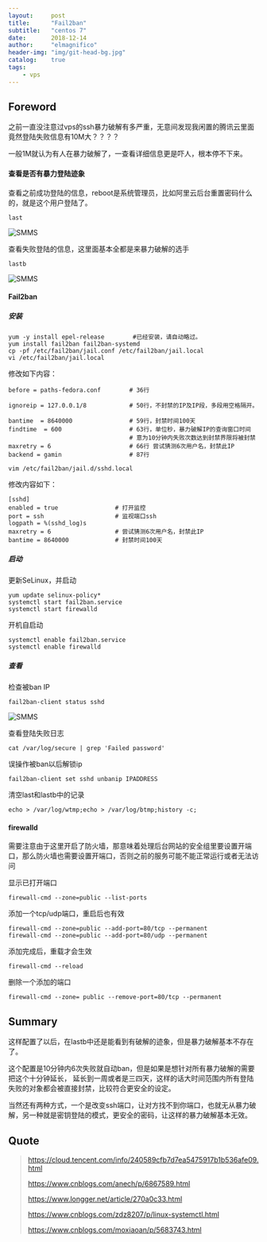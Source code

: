 ```yaml
---
layout:     post
title:      "Fail2ban"
subtitle:   "centos 7"
date:       2018-12-14
author:     "elmagnifico"
header-img: "img/git-head-bg.jpg"
catalog:    true
tags:
    - vps
---
```


## Foreword

之前一直没注意过vps的ssh暴力破解有多严重，无意间发现我闲置的腾讯云里面竟然登陆失败信息有10M大？？？？

一般1M就认为有人在暴力破解了，一查看详细信息更是吓人，根本停不下来。

#### 查看是否有暴力登陆迹象

查看之前成功登陆的信息，reboot是系统管理员，比如阿里云后台重置密码什么的，就是这个用户登陆了。

    last

![SMMS](https://i.loli.net/2018/12/14/5c131004820f7.png)

查看失败登陆的信息，这里面基本全都是来暴力破解的选手

    lastb

![SMMS](https://i.loli.net/2018/12/14/5c131056b852a.png)


#### Fail2ban

##### 安装

    yum -y install epel-release        #已经安装，请自动略过。
    yum install fail2ban fail2ban-systemd
    cp -pf /etc/fail2ban/jail.conf /etc/fail2ban/jail.local
    vi /etc/fail2ban/jail.local

修改如下内容：

    before = paths-fedora.conf        # 36行

    ignoreip = 127.0.0.1/8            # 50行，不封禁的IP及IP段，多段用空格隔开。

    bantime  = 8640000                # 59行，封禁时间100天
    findtime  = 600                   # 63行，单位秒，暴力破解IP的查询窗口时间
                                      # 意为10分钟内失败次数达到封禁界限将被封禁
    maxretry = 6                      # 66行 尝试猜测6次用户名，封禁此IP
    backend = gamin                   # 87行

    vim /etc/fail2ban/jail.d/sshd.local

修改内容如下：

    [sshd]
    enabled = true                # 打开监控
    port = ssh                    # 监视端口ssh
    logpath = %(sshd_log)s
    maxretry = 6                  # 尝试猜测6次用户名，封禁此IP
    bantime = 8640000             # 封禁时间100天

##### 启动

更新SeLinux，并启动

    yum update selinux-policy*
    systemctl start fail2ban.service
    systemctl start firewalld

开机自启动

    systemctl enable fail2ban.service
    systemctl enable firewalld

##### 查看

检查被ban IP

    fail2ban-client status sshd

![SMMS](https://i.loli.net/2018/12/14/5c131433ebef0.png)

查看登陆失败日志

    cat /var/log/secure | grep 'Failed password'

误操作被ban以后解锁ip

    fail2ban-client set sshd unbanip IPADDRESS

清空last和lastb中的记录

    echo > /var/log/wtmp;echo > /var/log/btmp;history -c;

#### firewalld

需要注意由于这里开启了防火墙，那意味着处理后台网站的安全组里要设置开端口，那么防火墙也需要设置开端口，否则之前的服务可能不能正常运行或者无法访问

显示已打开端口

    firewall-cmd --zone=public --list-ports

添加一个tcp/udp端口，重启后也有效

    firewall-cmd --zone=public --add-port=80/tcp --permanent
    firewall-cmd --zone=public --add-port=80/udp --permanent

添加完成后，重载才会生效

    firewall-cmd --reload

删除一个添加的端口

    firewall-cmd --zone= public --remove-port=80/tcp --permanent

## Summary

这样配置了以后，在lastb中还是能看到有破解的迹象，但是暴力破解基本不存在了。

这个配置是10分钟内6次失败就自动ban，但是如果是想针对所有暴力破解的需要把这个十分钟延长，
延长到一周或者是三四天，这样的话大时间范围内所有登陆失败的对象都会被直接封禁，比较符合更安全的设定。

当然还有两种方式，一个是改变ssh端口，让对方找不到你端口，也就无从暴力破解，另一种就是密钥登陆的模式，更安全的密码，让这样的暴力破解基本无效。

## Quote

> https://cloud.tencent.com/info/240589cfb7d7ea5475917b1b536afe09.html
>
> https://www.cnblogs.com/anech/p/6867589.html
>
> https://www.longger.net/article/270a0c33.html
>
> https://www.cnblogs.com/zdz8207/p/linux-systemctl.html
>
> https://www.cnblogs.com/moxiaoan/p/5683743.html
